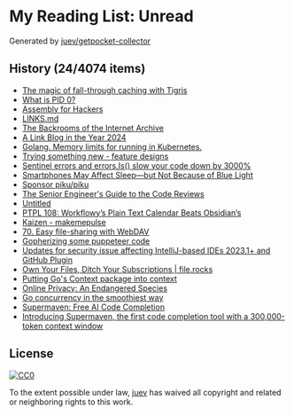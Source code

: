 # My Reading List: Unread

Generated by [juev/getpocket-collector](https://github.com/juev/getpocket-collector)

## History (24/4074 items)

- [The magic of fall-through caching with Tigris](https://xeiaso.net//talks/2024/azurda/)
- [What is PID 0?](https://blog.dave.tf/post/linux-pid0/)
- [Assembly for Hackers](https://redteamrecipe.com/assembly-for-hackers)
- [LINKS.md](https://github.com/xairy/usb-hacking/blob/master/LINKS.md)
- [The Backrooms of the Internet Archive](https://blog.archive.org/2024/06/01/the-backrooms-of-the-internet-archive/)
- [A Link Blog in the Year 2024](https://simonwillison.net/2024/Jun/9/a-link-blog-in-the-year-2024/)
- [Golang. Memory limits for running in Kubernetes.](https://fenyuk.medium.com/golang-memory-limits-for-running-in-kubernetes-87835cfd2518)
- [Trying something new - feature designs](https://hasen.substack.com/p/trying-something-new-feature-designs)
- [Sentinel errors and errors.Is() slow your code down by 3000%](https://dolthub.com/blog/2024-05-31-benchmarking-go-error-handling/)
- [Smartphones May Affect Sleep—but Not Because of Blue Light](https://www.wired.com/story/blue-light-smartphone-screen-sleep/)
- [Sponsor piku/piku](https://github.com/piku/piku)
- [The Senior Engineer's Guide to the Code Reviews](https://dev.to/middleware/the-senior-engineers-guide-to-the-code-reviews-1p3b)
- [Untitled](https://blog.devtrovert.com/back-to-basics-and-how-to-speed-up)
- [PTPL 108: Workflowy’s Plain Text Calendar Beats Obsidian’s](https://www.blog.plaintextpaperless.com/p/ptpl-108-workflowys-text-calendar-tops-obsidians)
- [Kaizen - makemepulse](https://kaizen.makemepulse.com/)
- [70. Easy file-sharing with WebDAV](https://scvalex.net/posts/70/)
- [Gopherizing some puppeteer code](https://dev.to/adaschevici/gopherizing-some-puppeteer-code-29g4)
- [Updates for security issue affecting IntelliJ-based IDEs 2023.1+ and GitHub Plugin](https://blog.jetbrains.com/security/2024/06/updates-for-security-issue-affecting-intellij-based-ides-2023-1-and-github-plugin/)
- [Own Your Files, Ditch Your Subscriptions | file.rocks](https://www.file.rocks/)
- [Putting Go's Context package into context](https://blog.meain.io/2024/golang-context/)
- [Online Privacy: An Endangered Species](https://threema.ch/en/blog/posts/online-privacy-endangered-species)
- [Go concurrency in the smoothiest way](https://dev.to/lucasherlon/go-concurrency-in-the-smoothiest-way-15kk)
- [Supermaven: Free AI Code Completion](https://supermaven.com)
- [Introducing Supermaven, the first code completion tool with a 300,000-token context window](https://supermaven.com/blog/introducing-supermaven)

## License

[![CC0](https://mirrors.creativecommons.org/presskit/buttons/88x31/svg/cc-zero.svg)](https://creativecommons.org/publicdomain/zero/1.0/)

To the extent possible under law, [juev](https://github.com/juev) has waived all copyright and related or neighboring rights to this work.
